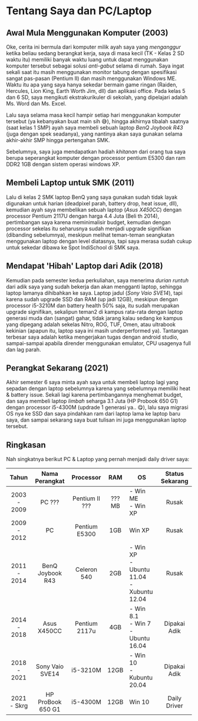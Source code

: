 # Tentang Saya dan PC/Laptop


## Awal Mula Menggunakan Komputer (2003)
Oke, cerita ini bermula dari komputer milik ayah saya yang _menganggur_ ketika beliau sedang berangkat kerja, saya di masa kecil (TK - Kelas 2 SD waktu itu) memiliki banyak waktu luang untuk dapat menggunakan komputer tersebut sebagai solusi _anti-gabut_ selama di rumah. Saya ingat sekali saat itu masih menggunakan monitor tabung dengan spesifikasi sangat pas-pasan (Pentium II) dan masih menggunakan Windows ME. Waktu itu apa yang saya hanya sekedar bermain game ringan (Raiden, Hercules, Lion King, Earth Worth Jim, dll) dan aplikasi office. Pada kelas 5 dan 6 SD, saya mengikuti ekstrakurikuler di sekolah, yang dipelajari adalah Ms. Word dan Ms. Excel.

Lalu saya selama masa kecil hampir setiap hari menggunakan komputer tersebut (ya kebanyakan buat main sih 😅), hingga akhirnya tibalah saatnya (saat kelas 1 SMP) ayah saya membeli sebuah laptop *BenQ Joybook R43* (juga dengan spek seadanya), yang nantinya akan saya gunakan selama akhir-akhir SMP hingga pertengahan SMK.

Sebelumnya, saya juga mendapatkan hadiah _khitanan_ dari orang tua saya berupa seperangkat komputer dengan processor pentium E5300 dan ram DDR2 1GB dengan sistem operasi windows XP.

## Membeli Laptop untuk SMK (2011)
Lalu di kelas 2 SMK laptop BenQ yang saya gunakan sudah tidak layak digunakan untuk harian (deadpixel parah, battery drop, heat issue, dll), kemudian ayah saya membelikan sebuah laptop (*Asus X450CC*) dengan processor Pentium 2117U dengan harga 4.4 Juta (Beli th 2014), pertimbangan saya karena meminimalisir budget, kemudian dengan processor sekelas itu seharusnya sudah menjadi upgrade signifikan (dibanding sebelumnya), meskipun melihat teman-teman seangkatan menggunakan laptop dengan level diatasnya, tapi saya merasa sudah cukup untuk sekedar dibawa ke Spot IndiSchool di SMK saya.

## Mendapat 'Hibah' Laptop dari Adik (2018)
Kemudian pada semester kedua perkuliahan, saya menerima _durian runtuh_ dari adik saya yang sudah bekerja dan akan mengganti laptop, sehingga laptop lamanya dihibahkan ke saya. Laptop jadul (*Sony Vaio SVE14*), tapi karena sudah upgrade SSD dan RAM (up jadi 12GB), meskipun dengan processor i5-3210M dan battery health 50% saja, itu sudah merupakan upgrade signifikan, sekalipun teman2 di kampus rata-rata dengan laptop generasi muda dan (sangat) gahar, tidak jarang kalau sedang ke kampus yang dipegang adalah sekelas Nitro, ROG, TUF, Omen, atau ultrabook kekinian (apapun itu, laptop saya ini masih underperformed ya). Tantangan terbesar saya adalah ketika mengerjakan tugas dengan android studio, sampai-sampai apabila dirender menggunakan emulator, CPU usagenya full dan lag parah.

## Perangkat Sekarang (2021)
Akhir semester 6 saya minta ayah saya untuk membeli laptop lagi yang sepadan dengan laptop sebelumnya karena yang sebelumnya memiliki heat & battery issue. Sekali lagi karena pertimbangannya menghemat budget, dan saya membeli laptop _limbah_ seharga 3.1 Juta (HP Probook 650 G1) dengan processor i5-4300M (updrade 1 generasi ya.. 😋), lalu saya migrasi OS nya ke SSD dan saya pindahkan ram dari laptop lama ke laptop baru saya, dan sampai sekarang saya buat tulisan ini juga menggunakan laptop tersebut.

## Ringkasan
Nah singkatnya berikut PC & Laptop yang pernah menjadi daily driver saya:

|    Tahun    |  Nama Perangkat   |   Processor    |  RAM   | OS                                                    | Status Sekarang |
| :---------: | :---------------: | :------------: | :----: | ----------------------------------------------------- | :-------------: |
| 2003 - 2009 |      PC ???       | Pentium II ??? | ??? MB | - Win ME <br /> - Win XP                              |      Rusak      |
| 2009 - 2012 |        PC         | Pentium E5300  |  1GB   | Win XP                                                |      Rusak      |
| 2011 - 2014 | BenQ Joybook R43  |  Celeron 540   |  2GB   | - Win XP <br /> - Ubuntu 11.04 <br /> - Xubuntu 12.04 |      Rusak      |
| 2014 - 2018 |    Asus X450CC    | Pentium 2117u  |  4GB   | - Win 8.1 <br /> - Win 7 <br /> - Ubuntu 16.04        |  Dipakai Adik   |
| 2018 - 2021 |  Sony Vaio SVE14  |    i5-3210M    |  12GB  | - Win 10 <br /> - Kubuntu 20.04                       |  Dipakai Adik   |
| 2021 - Skrg | HP ProBook 650 G1 |    i5-4300M    |  12GB  | Win 10                                                |  Daily Driver   |

